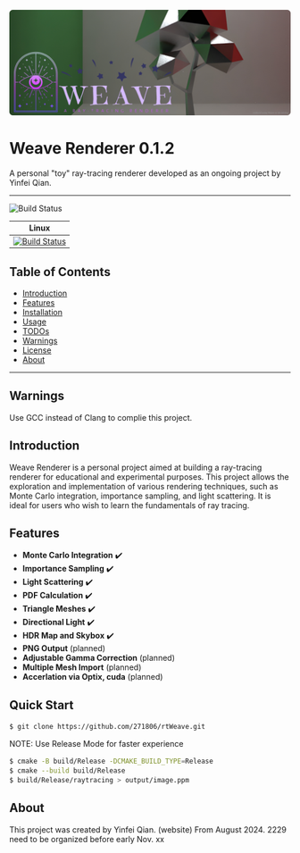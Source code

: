 ![rtWeave_v0.1.0](teaser/teaser01.png)

# Weave Renderer 0.1.2
A personal "toy" ray-tracing renderer developed as an ongoing project by Yinfei Qian.

---
![Build Status](https://github.com/271806/rtWeave/actions/workflows/c-cpp.yml/badge.svg)

| Linux             | 
|       :---:       |
|[![Build Status][1]][2]|

[1]: https://github.com/271806/rtWeave/actions/workflows/c-cpp.yml/badge.svg
[2]: https://github.com/271806/rtWeave/actions/runs/11682655845


## Table of Contents
- [Introduction](#introduction)
- [Features](#features)
- [Installation](#installation)
- [Usage](#usage)
- [TODOs](#todos)
- [Warnings](#warnings)
- [License](#license)
- [About](#about)

---

## Warnings
Use GCC instead of Clang to complie this project.

## Introduction
Weave Renderer is a personal project aimed at building a ray-tracing renderer for educational and experimental purposes. This project allows the exploration and implementation of various rendering techniques, such as Monte Carlo integration, importance sampling, and light scattering. It is ideal for users who wish to learn the fundamentals of ray tracing.

## Features
- **Monte Carlo Integration** ✔️
- **Importance Sampling** ✔️
- **Light Scattering** ✔️
- **PDF Calculation** ✔️
- **Triangle Meshes** ✔️
- **Directional Light** ✔️
- **HDR Map and Skybox** ✔️
- **PNG Output** (planned)
- **Adjustable Gamma Correction** (planned)
- **Multiple Mesh Import** (planned)
- **Accerlation via Optix, cuda** (planned)


## Quick Start

```bash
$ git clone https://github.com/271806/rtWeave.git
```


NOTE: Use Release Mode for faster experience
```bash
$ cmake -B build/Release -DCMAKE_BUILD_TYPE=Release
$ cmake --build build/Release
$ build/Release/raytracing > output/image.ppm
```


## About

This project was created by Yinfei Qian. (website)
From August 2024.
2229
need to be organized before early Nov.
xx